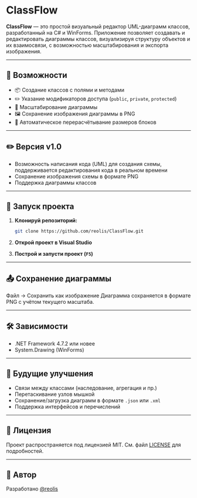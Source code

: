 # ClassFlow

**ClassFlow** — это простой визуальный редактор UML-диаграмм классов, разработанный на C# и WinForms. Приложение позволяет создавать и редактировать диаграммы классов, визуализируя структуру объектов и их взаимосвязи, с возможностью масштабирования и экспорта изображения.

---

## 📌 Возможности

* 📦 Создание классов с полями и методами
* ✏️ Указание модификаторов доступа (`public`, `private`, `protected`)
* 📐 Масштабирование диаграммы
* 🖼️ Сохранение изображения диаграммы в PNG
* 🔄 Автоматическое перерасчётывание размеров блоков

---

## ✏️ Версия v1.0
* Возможность написания кода (UML) для создания схемы, поддерживается редактирования кода в реальном времени
* Сохранение изображения схемы в формате PNG
* Поддержка диаграммы классов

---

## 🚀 Запуск проекта

1. **Клонируй репозиторий:**

   ```bash
   git clone https://github.com/reolis/ClassFlow.git
   ```

2. **Открой проект в Visual Studio**

3. **Построй и запусти проект (`F5`)**

---

## 📤 Сохранение диаграммы

Файл → Сохранить как изображение
Диаграмма сохраняется в формате PNG с учётом текущего масштаба.

---

## 🛠️ Зависимости

* .NET Framework 4.7.2 или новее
* System.Drawing (WinForms)

---

## 🧩 Будущие улучшения

* Связи между классами (наследование, агрегация и пр.)
* Перетаскивание узлов мышкой
* Сохранение/загрузка диаграмм в формате `.json` или `.xml`
* Поддержка интерфейсов и перечислений

---

## 📄 Лицензия

Проект распространяется под лицензией MIT. См. файл [LICENSE](LICENSE) для подробностей.

---

## 👤 Автор

Разработано [@reolis](https://github.com/reolis)
